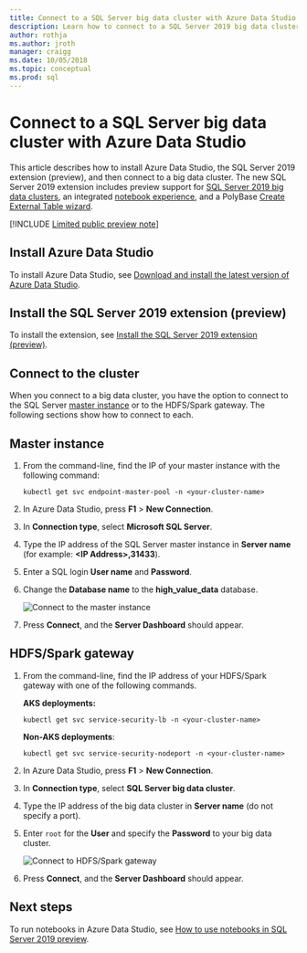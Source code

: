 ```yaml
---
title: Connect to a SQL Server big data cluster with Azure Data Studio | Microsoft Docs
description: Learn how to connect to a SQL Server 2019 big data cluster with Azure Data Studio.
author: rothja 
ms.author: jroth 
manager: craigg
ms.date: 10/05/2018
ms.topic: conceptual
ms.prod: sql
---
```


# Connect to a SQL Server big data cluster with Azure Data Studio

This article describes how to install Azure Data Studio, the SQL Server 2019 extension (preview), and then connect to a big data cluster. The new SQL Server 2019 extension includes preview support for [SQL Server 2019 big data clusters](big-data-cluster-overview.md), an integrated [notebook experience](notebooks-guidance.md), and a PolyBase [Create External Table wizard](../relational-databases/polybase/data-virtualization.md?toc=%2fsql%2fbig-data-cluster%2ftoc.json).

[!INCLUDE [Limited public preview note](../includes/big-data-cluster-preview-note.md)]

## Install Azure Data Studio

To install Azure Data Studio, see [Download and install the latest version of Azure Data Studio](../azure-data-studio/download.md).

## Install the SQL Server 2019 extension (preview)

To install the extension, see [Install the SQL Server 2019 extension (preview)](../azure-data-studio/sql-server-2019-extension.md).

## Connect to the cluster

When you connect to a big data cluster, you have the option to connect to the SQL Server [master instance](concept-master-instance.md) or to the HDFS/Spark gateway. The following sections show how to connect to each.

## <a id="master"></a> Master instance

1. From the command-line, find the IP of your master instance with the following command:

   ```
   kubectl get svc endpoint-master-pool -n <your-cluster-name>
   ```

1. In Azure Data Studio, press **F1** > **New Connection**.

1. In **Connection type**, select **Microsoft SQL Server**.

1. Type the IP address of the SQL Server master instance in **Server name** (for example: **\<IP Address\>,31433**).

1. Enter a SQL login **User name** and **Password**.

1. Change the **Database name** to the **high_value_data** database.

   ![Connect to the master instance](./media/deploy-big-data-tools/connect-to-cluster.png)

1. Press **Connect**, and the **Server Dashboard** should appear.

## <a id="hdfs"></a> HDFS/Spark gateway

1. From the command-line, find the IP address of your HDFS/Spark gateway with one of the following commands.
   
   **AKS deployments:**

   ```
   kubectl get svc service-security-lb -n <your-cluster-name>
   ```

   **Non-AKS deployments**:

   ```
   kubectl get svc service-security-nodeport -n <your-cluster-name>
   ```
 
1. In Azure Data Studio, press **F1** > **New Connection**.

1. In **Connection type**, select **SQL Server big data cluster**.

1. Type the IP address of the big data cluster in **Server name** (do not specify a port).

1. Enter `root` for the **User** and specify the **Password** to your big data cluster.

   ![Connect to HDFS/Spark gateway](./media/deploy-big-data-tools/connect-to-cluster-hdfs-spark.png)

1. Press **Connect**, and the **Server Dashboard** should appear.

## Next steps

To run notebooks in Azure Data Studio, see [How to use notebooks in SQL Server 2019 preview](notebooks-guidance.md).
